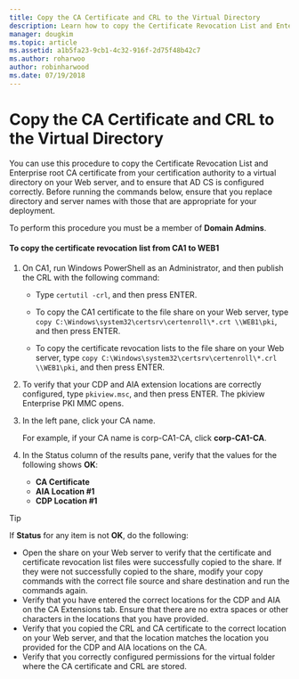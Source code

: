 ```yaml
---
title: Copy the CA Certificate and CRL to the Virtual Directory
description: Learn how to copy the Certificate Revocation List and Enterprise root CA certificate from your certification authority to a virtual directory on your Web server, and to ensure that AD CS is configured correctly.
manager: dougkim
ms.topic: article
ms.assetid: a1b5fa23-9cb1-4c32-916f-2d75f48b42c7
ms.author: roharwoo
author: robinharwood
ms.date: 07/19/2018
---
```

# Copy the CA Certificate and CRL to the Virtual Directory

You can use this procedure to copy the Certificate Revocation List and Enterprise root CA certificate from your certification authority to a virtual directory on your Web server, and to ensure that AD CS is configured correctly. Before running the commands below, ensure that you replace directory and server names with those that are appropriate for your deployment.

To perform this procedure you must be a member of **Domain Admins**.

#### To copy the certificate revocation list from CA1 to WEB1

1.  On CA1, run Windows PowerShell as an Administrator, and then publish the CRL with the following command:

    - Type `certutil -crl`, and then press ENTER.

    - To copy the CA1 certificate to the file share on your Web server, type `copy C:\Windows\system32\certsrv\certenroll\*.crt \\WEB1\pki`, and then press ENTER.

    - To copy the certificate revocation lists to the file share on your Web server, type `copy C:\Windows\system32\certsrv\certenroll\*.crl \\WEB1\pki`, and then press ENTER.

2.  To verify that your CDP and AIA extension locations are correctly configured, type `pkiview.msc`, and then press ENTER. The pkiview Enterprise PKI MMC opens.

3.  In the left pane, click your CA name.<p>For example, if your CA name is corp-CA1-CA, click **corp-CA1-CA**.

4. In the Status column of the results pane, verify that the values for the following shows **OK**:

    - **CA Certificate**
    - **AIA Location #1**
    - **CDP Location #1**


> [!TIP]
> If **Status** for any item is not **OK**, do the following:
> -   Open the share on your Web server to verify that the certificate and certificate revocation list files were successfully copied to the share. If they were not successfully copied to the share, modify your copy commands with the correct file source and share destination and run the commands again.
> -   Verify that you have entered the correct locations for the CDP and AIA on the CA Extensions tab. Ensure that there are no extra spaces or other characters in the locations that you have provided.
> -   Verify that you copied the CRL and CA certificate to the correct location on your Web server, and that the location matches the location you provided for the CDP and AIA locations on the CA.
> -   Verify that you correctly configured permissions for the virtual folder where the CA certificate and CRL are stored.



